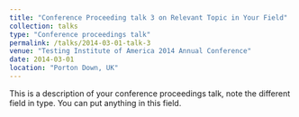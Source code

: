 ```yaml
---
title: "Conference Proceeding talk 3 on Relevant Topic in Your Field"
collection: talks
type: "Conference proceedings talk"
permalink: /talks/2014-03-01-talk-3
venue: "Testing Institute of America 2014 Annual Conference"
date: 2014-03-01
location: "Porton Down, UK"
---
```


This is a description of your conference proceedings talk, note the different field in type. You can put anything in this field.
